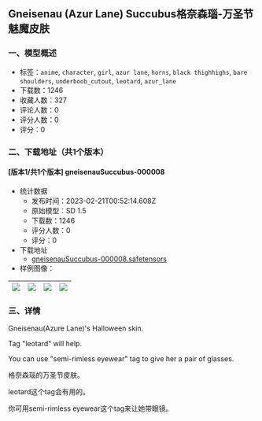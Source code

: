 ## Gneisenau (Azur Lane) Succubus格奈森瑙-万圣节魅魔皮肤
### 一、模型概述

- 标签：`anime`, `character`, `girl`, `azur lane`, `horns`, `black thighhighs`, `bare shoulders`, `underboob_cutout`, `leotard`, `azur_lane`
- 下载数：1246
- 收藏人数：327
- 评论人数：0
- 评分人数：0
- 评分：0

### 二、下载地址（共1个版本）

#### [版本1/共1个版本] gneisenauSuccubus-000008

- 统计数据
  - 发布时间：2023-02-21T00:52:14.608Z
  - 原始模型：SD 1.5
  - 下载数：1246
  - 评分人数：0
  - 评分：0
- 下载地址
  - [gneisenauSuccubus-000008.safetensors](https://civitai.com/api/download/models/8694)
- 样例图像：

| <img src="https://image.civitai.com/xG1nkqKTMzGDvpLrqFT7WA/0fdd783e-3332-4464-4f44-9d3dec66ab00/width=450/82795.jpeg" /> | <img src="https://image.civitai.com/xG1nkqKTMzGDvpLrqFT7WA/9ac55945-0652-4fc1-be89-8bf3262f7100/width=450/82797.jpeg" /> | <img src="https://image.civitai.com/xG1nkqKTMzGDvpLrqFT7WA/a5cc4435-6a86-44b1-686c-1d267a0a6500/width=450/82796.jpeg" /> | <img src="https://image.civitai.com/xG1nkqKTMzGDvpLrqFT7WA/51ac2e23-bd3e-4920-0bc8-d0cf93b6b700/width=450/83167.jpeg" /> |
| ---- | ---- | ---- | ---- |


### 三、详情
<p>Gneisenau(Azure Lane)'s Halloween skin.</p><p>Tag "leotard"  will help.</p><p>You can use "semi-rimless eyewear" tag to give her a pair of glasses.</p><p>格奈森瑙的万圣节皮肤。</p><p>leotard这个tag会有用的。</p><p>你可用semi-rimless eyewear这个tag来让她带眼镜。</p>